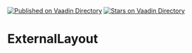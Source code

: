 [![Published on Vaadin  Directory](https://img.shields.io/badge/Vaadin%20Directory-published-00b4f0.svg)](https://vaadin.com/directory/component/externallayout)
[![Stars on Vaadin Directory](https://img.shields.io/vaadin-directory/star/externallayout.svg)](https://vaadin.com/directory/component/externallayout)

# ExternalLayout
